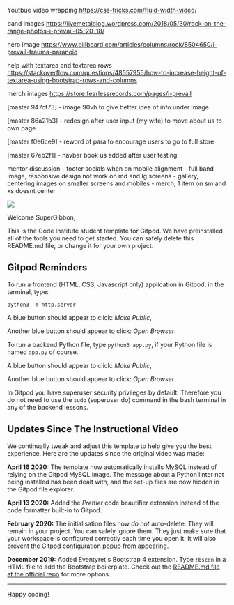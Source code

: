 
Youtbue video wrapping https://css-tricks.com/fluid-width-video/

band images https://livemetalblog.wordpress.com/2018/05/30/rock-on-the-range-photos-i-prevail-05-20-18/

hero image https://www.billboard.com/articles/columns/rock/8504650/i-prevail-trauma-paranoid

help with textarea and textarea rows https://stackoverflow.com/questions/48557955/how-to-increase-height-of-textarea-using-bootstrap-rows-and-columns

merch images https://store.fearlessrecords.com/pages/i-prevail

[master 947cf73] - image 90vh to give better idea of info under image

[master 86a21b3] - redesign after user input (my wife) to move about us to own page

[master f0e6ce9] - reword of para to encourage users to go to full store

[master 67eb2f1] - navbar book us added after user testing

mentor discussion   - footer socials when on mobile alignment
                    - full band image, responsive design not work on md and lg screens
                    - gallery, centering images on smaller screens and mobiles
                    - merch, 1 item on sm and xs doesnt center


<img src="https://codeinstitute.s3.amazonaws.com/fullstack/ci_logo_small.png" style="margin: 0;">

Welcome SuperGibbon,

This is the Code Institute student template for Gitpod. We have preinstalled all of the tools you need to get started. You can safely delete this README.md file, or change it for your own project.

## Gitpod Reminders

To run a frontend (HTML, CSS, Javascript only) application in Gitpod, in the terminal, type:

`python3 -m http.server`

A blue button should appear to click: *Make Public*,

Another blue button should appear to click: *Open Browser*.

To run a backend Python file, type `python3 app.py`, if your Python file is named `app.py` of course.

A blue button should appear to click: *Make Public*,

Another blue button should appear to click: *Open Browser*.

In Gitpod you have superuser security privileges by default. Therefore you do not need to use the `sudo` (superuser do) command in the bash terminal in any of the backend lessons.

## Updates Since The Instructional Video

We continually tweak and adjust this template to help give you the best experience. Here are the updates since the original video was made:

**April 16 2020:** The template now automatically installs MySQL instead of relying on the Gitpod MySQL image. The message about a Python linter not being installed has been dealt with, and the set-up files are now hidden in the Gitpod file explorer.

**April 13 2020:** Added the _Prettier_ code beautifier extension instead of the code formatter built-in to Gitpod.

**February 2020:** The initialisation files now _do not_ auto-delete. They will remain in your project. You can safely ignore them. They just make sure that your workspace is configured correctly each time you open it. It will also prevent the Gitpod configuration popup from appearing.

**December 2019:** Added Eventyret's Bootstrap 4 extension. Type `!bscdn` in a HTML file to add the Bootstrap boilerplate. Check out the <a href="https://github.com/Eventyret/vscode-bcdn" target="_blank">README.md file at the official repo</a> for more options.

--------

Happy coding!
